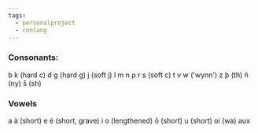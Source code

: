 ```yaml
---
tags:
  - personalproject
  - conlang
---
```

### Consonants:

b
k (hard c)
d
g (hard g)
j (soft j)
l
m
n
p
r
s (soft c)
t
v
w ('wynn')
z
þ (th)
ñ (ny)
š (sh)
### Vowels

a
à (short)
e
é (short, grave)
i
o (lengthened)
ô (short)
u (short)
oi (wa)
aux